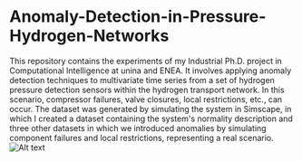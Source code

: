 # Anomaly-Detection-in-Pressure-Hydrogen-Networks
This repository contains the experiments of my Industrial Ph.D. project in Computational Intelligence at unina and ENEA. It involves applying anomaly detection techniques to multivariate time series from a set of hydrogen pressure detection sensors within the hydrogen transport network. In this scenario, compressor failures, valve closures, local restrictions, etc., can occur. The dataset was generated by simulating the system in Simscape, in which I created a dataset containing the system's normality description and three other datasets in which we introduced anomalies by simulating component failures and local restrictions, representing a real scenario.
![Alt text](enea/your/trasporto-idrogeno.jpg)



